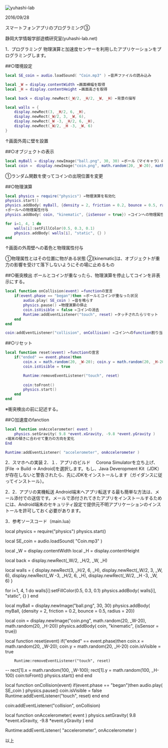 ![yuhashi-lab](http://www.yuhashi-lab.net/_/rsrc/1436515256182/config/customLogo.gif?revision=1)

2016/09/28

スマートフォンアプリのプログラミング③

静岡大学情報学部遊橋研究室(yuhashi-lab.net)


1．プログラミング
物理演算と加速度センサーを利用したアプリケーションをプログラミングします。
	
##○環境設定
```lua
local SE_coin = audio.loadSound( "Coin.mp3" ) ←音声ファイルの読み込み

local _W = display.contentWidth ←画面横幅を取得
local _H = display.contentHeight ←画面高さを取得

local back = display.newRect(_W/2, _H/2, _W, _H) ←背景の描写

local walls = {
	display.newRect(3, _H/2, 6, _H),
	display.newRect(_W/2, 3, _W, 6),
	display.newRect(_W -3, _H/2, 6, _H),
	display.newRect(_W/2, _H -3, _W, 6)
}
```
↑画面外周に壁を設置


##○オブジェクトの表示
```lua
local myBall = display.newImage("ball.png", 30, 30) ←ボール（マイキャラ）の表示
local coin =  display.newImage("coin.png", math.random(20, _W-20), math.random(20, _H-20)) ←コインの表示
```
①ランダム関数を使ってコインの出現位置を変更

##○物理演算
```lua
local physics = require("physics") ←物理演算を有効化
physics.start()
physics.addBody( myBall, {density = 2, friction = 0.2, bounce = 0.5, radius = 20}) 
↑ボールへの物理属性付与
physics.addBody( coin, "kinematic", {isSensor = true}) ←コインへの物理属性付与

for i=1, 4, 1 do
	walls[i]:setFillColor(0.5, 0.3, 0.1)
	physics.addBody( walls[i], "static", {} )
end
```
↑画面の外周壁への着色と物理属性付与

①物理属性とはその位置に物がある状態
②[kinematic]は、オブジェクトが重力の影響を受けて落下しないようにその場に止めるもの

##○衝突検出
ボールとコインが重なったら、物理演算を停止してコインを非表示にする。
```lua
local function onCollision(event) ←functionの宣言
	if(event.phase == "began")then ←ボールとコインが重なった状況
		audio.play( SE_coin ) ←音を鳴らす
		physics.pause() ←物理演算の停止
		coin.isVisible = false ←コインの消去
		Runtime:addEventListener("touch", reset) ←タッチされたらリセット
	end
end

coin:addEventListener("collision", onCollision) ←コインへのfunction割り当て
```

##○リセット
```lua
local function reset(event) ←functionの宣言
	if("ended" == event.phase)then
		coin.x = math.random(20, _W-20); coin.y = math.random(20, _H-20)
		coin.isVisible = true

		Runtime:removeEventListener("touch", reset)
		
		coin:toFront()
		physics.start()
	end
end
```

※衝突検出の前に記述する。

##○加速度のfanction
```lua
local function onAccelerometer( event )
	physics.setGravity( 9.8 *event.xGravity, -9.8 *event.yGravity )
↑端末の傾きに合わせて重力の方向を変化
End

Runtime:addEventListener( "accelerometer", onAccelerometer )
```

2．スマホへの実装
2．１．アプリのビルド
　Corona Simulatorを立ち上げ、[File → Build → Android]を選択します。もし、Java Deveropment Kit（JDK）が存在しないと警告されたら、先にJDKをインストールします（ガイダンスに従ってインストール）。

 

2．2．アプリの実機転送
Android端末へアプリ転送する最も簡単な方法は、メール添付での送信です。メールで添付されてきたアプリをインストールするためには、Android端末のセキュリティ設定で提供元不明アプリケーションのインストールを許可しておく必要があります。

3．参考ソースコード（main.lua）

local physics = require("physics")
physics.start()

local SE_coin = audio.loadSound( "Coin.mp3" )

local _W = display.contentWidth
local _H = display.contentHeight

local back = display.newRect(_W/2, _H/2, _W, _H)

local walls = {
	display.newRect(3, _H/2, 6, _H),
	display.newRect(_W/2, 3, _W, 6),
	display.newRect(_W -3, _H/2, 6, _H),
	display.newRect(_W/2, _H -3, _W, 6)
}

for i=1, 4, 1 do
	walls[i]:setFillColor(0.5, 0.3, 0.1)
	physics.addBody( walls[i], "static", {} )
end

local myBall = display.newImage("ball.png", 30, 30)
physics.addBody( myBall, {density = 2, friction = 0.2, bounce = 0.5, radius = 20})

local coin =  display.newImage("coin.png", math.random(20, _W-20), math.random(20, _H-20))
physics.addBody( coin, "kinematic", {isSensor = true})

local function reset(event)
	if("ended" == event.phase)then
		coin.x = math.random(20, _W-20); coin.y = math.random(20, _H-20)
		coin.isVisible = true

		Runtime:removeEventListener("touch", reset)
		
--		rect[1].x = math.random(100, _W-100); rect[1].y = math.random(100, _H-100)
		coin:toFront()
		physics.start()
	end
end

local function onCollision(event)
	if(event.phase == "began")then
		audio.play( SE_coin )
		physics.pause()
		coin.isVisible = false
		Runtime:addEventListener("touch", reset)
	end
end

coin:addEventListener("collision", onCollision)

local function onAccelerometer( event )
	physics.setGravity( 9.8 *event.xGravity, -9.8 *event.yGravity )
end

Runtime:addEventListener( "accelerometer", onAccelerometer )

以上
